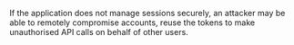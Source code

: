 
If the application does not manage sessions securely, an attacker may be able to remotely compromise accounts, reuse the tokens to make unauthorised API calls on behalf of other users.
